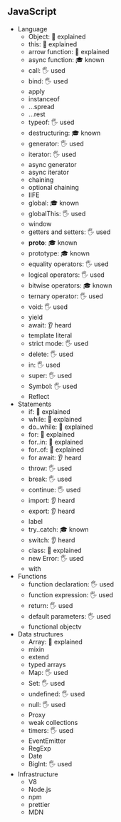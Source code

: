 ## JavaScript

- Language
  - Object: 🙋 explained 
  - this: 🙋 explained 
  - arrow function: 🙋 explained 
  - async function: 🎓 known 
  - call: 🖐️ used
  - bind: 🖐️ used
  - apply
  - instanceof
  - ...spread
  - ...rest
  - typeof: 🖐️ used
  - destructuring: 🎓 known
  - generator: 🖐️ used
  - iterator: 🖐️ used
  - async generator
  - async iterator
  - chaining
  - optional chaining
  - IIFE
  - global: 🎓 known
  - globalThis: 🖐️ used
  - window
  - getters and setters: 🖐️ used
  - __proto__: 🎓 known
  - prototype: 🎓 known
  - equality operators: 🖐️ used
  - logical operators: 🖐️ used
  - bitwise operators: 🎓 known
  - ternary operator: 🖐️ used
  - void: 🖐️ used
  - yield
  - await: 👂 heard 
  - template literal
  - strict mode: 🖐️ used
  - delete: 🖐️ used
  - in: 🖐️ used
  - super: 🖐️ used
  - Symbol: 🖐️ used
  - Reflect
- Statements
  - if: 🙋 explained 
  - while: 🙋 explained 
  - do..while: 🙋 explained 
  - for: 🙋 explained 
  - for..in: 🙋 explained 
  - for..of: 🙋 explained 
  - for await: 👂 heard 
  - throw: 🖐️ used
  - break: 🖐️ used
  - continue: 🖐️ used
  - import: 👂 heard 
  - export: 👂 heard 
  - label
  - try..catch: 🎓 known
  - switch: 👂 heard
  - class: 🙋 explained 
  - new Error: 🖐️ used
  - with
- Functions
  - function declaration: 🖐️ used
  - function expression: 🖐️ used
  - return: 🖐️ used
  - default parameters: 🖐️ used
  - functional objectv
- Data structures
  - Array: 🙋 explained
  - mixin
  - extend
  - typed arrays
  - Map: 🖐️ used
  - Set: 🖐️ used
  - undefined: 🖐️ used
  - null: 🖐️ used
  - Proxy
  - weak collections
  - timers: 🖐️ used
  - EventEmitter
  - RegExp
  - Date
  - BigInt: 🖐️ used
- Infrastructure
  - V8
  - Node.js
  - npm
  - prettier
  - MDN
